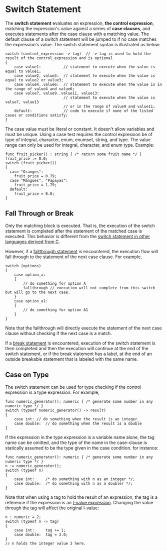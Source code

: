 # Switch Statement

The **switch statement** evaluates an expression, **the control expression**, matching the expression's value against a series of **case clauses**, and executes statements after the case clause with a matching value. The default clause of a switch statement will be jumped to if no case matches the expression's value. The switch statement syntax is illustrated as below:
```altro
switch (control_expression -> tag)  // -> tag is used to hold the result of the control_expression and is optional
{
    case value1:          // statement to execute when the value is equal to value1;
    case value2, value3:  // statement to execute when the value is equal to value2 or value3;
    case value4..value6:  // statement to execute when the value is in the range of value4 and value6;
    case value7, value9..value11, value13:
                          // statement to execute when the value is value7, value13
                          // or in the range of value9 and value11;
    default:              // code to execute if none of the listed cases or conditions satisfy;
}
```
The case value must be literal or constant. It doesn't allow variables and must be unique. Using a case test requires the control expression be of type of integral, character, enum, enumset, string, and type. The value range can only be used for integral, character, and enum type. Example:
```altro
func fruit_picker() : string { /* return some fruit name */ }
fruit_price := 0.0;
switch (fruit_picker())
{
  case "Oranges":
    fruit_price = 0.79;
  case "Mangoes", "Papayas":
    fruit_price = 1.79;
  default:
    fruit_price = 0.0;
}
```

## Fall Through or Break

Only the matching block is executed. That is, the execution of the switch statement is completed after the statement of the matched case is executed. This behavior is different from the [switch statement in other languages derived from C](https://en.wikipedia.org/wiki/Switch_statement).

However, if a [fallthrough statement](StatementsJump.md) is encountered, the execution flow will fall through to the statement of the next case clause. For example,
```altro
switch (options)
{
    case option_a:
    {
        // do something for option A
        fallthrough // execution will not complete from this switch but will go to the next case.
    }
    case option_a1:
    {
        // do something for option A1
    }
}
```
Note that the fallthrough will directly execute the statement of the next case clause without checking if the next case is a match.

If a [break statement](StatementsJump.md) is encountered, execution of the switch statement is then completed and then the execution will continue at the end of the switch statement, or if the break statement has a label, at the end of an outside breakable statement that is labeled with the same name.

## Case on Type

The switch statement can be used for type checking if the control expression is a type expression. For example,
```altro
func numeric_generator(): numeric { /* generate some number in any numeric type */ }
switch (typeof numeric_generator() -> result)
{
    case int: // do something when the result is an integer
    case double:  // do something when the result is a double
}
```
If the expression in the type expression is a variable name alone, the tag name can be omitted, and the type of the name in the case-clause is statically assumed to be the type given in the case condition. for instance:
```altro
func numeric_generator(): numeric { /* generate some number in any numeric type */ }
n := numeric_generator(); 
switch (typeof n)
{
    case int:     /* do something with n as an integer */;
    case double:  /* do something with n as a doubler */;
}
```

Note that when using a tag to hold the result of an expression, the tag is a reference if the expression is an [l-value expression](LvalueExpression.md). Changing the value through the tag will affect the original l-value:
```altro
n : numeric = 2; 
switch (typeof n -> tag)
{
    case int:     tag += 1;
    case double:  tag = 3.0;
}
// n holds the integer value 3 here.
```
